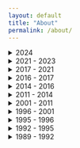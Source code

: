 ```yaml
---
layout: default
title: "About"
permalink: /about/
---
```


<div id="timeline">
  <details>
    <summary>2024</summary>
    <!-- <div class="circle"></div> -->
    <p>Being useful</p>
  </details>
  
  <details>
    <summary>2021 - 2023</summary>
    <p>MTU Data Science and Analytics MSc.</p>
  </details>

  <details>
    <summary>2017 - 2021</summary>
    <p>MTU Computer Science and Web Development BSc.</p>
  </details>

  <details>
    <summary>2016 - 2017</summary>
    <p>Networks and Web Design, St. Johns Cork</p>
  </details>

  <details>
    <summary>2014 - 2016</summary>
    <p>Focus Program National Learning Network</p>
  </details>
  <details>
    <summary>2011 - 2014</summary>
    <p>Artesium Associates Ltd.</p>
  </details>
  <details>
    <summary>2001 - 2011</summary>
    <p>B&Q, UK,  C.C.A.S. Ltd.</p>
  </details>
  <details>
    <summary>1996 - 2001</summary>
    <p>Howard Schultz & Associates, UK</p>
  </details>
  <details>
    <summary>1995 - 1996</summary>
    <p>Proven Alternatives Inc, Kent Tech</p>
  </details>
  <details>
    <summary>1992 - 1995</summary>
    <p>Singrauli Coal Felds, Amlohri, India</p>
  </details>
  <details>
    <summary>1989 - 1992</summary>
    <p>Seabrook Research Ltd., Cork</p>
  </details>
</div>
